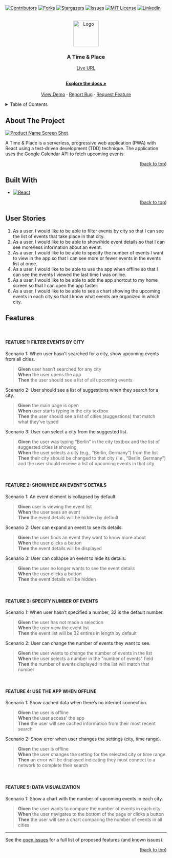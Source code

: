 <!-- Improved compatibility of back to top link: See: https://github.com/othneildrew/Best-README-Template/pull/73 -->

<a name="readme-top"></a>

<!--
*** Thanks for checking out the Best-README-Template. If you have a suggestion
*** that would make this better, please fork the repo and create a pull request
*** or simply open an issue with the tag "enhancement".
*** Don't forget to give the project a star!
*** Thanks again! Now go create something AMAZING! :D
-->

<!-- PROJECT SHIELDS -->
<!--
*** I'm using markdown "reference style" links for readability.
*** Reference links are enclosed in brackets [ ] instead of parentheses ( ).
*** See the bottom of this document for the declaration of the reference variables
*** for contributors-url, forks-url, etc. This is an optional, concise syntax you may use.
*** https://www.markdownguide.org/basic-syntax/#reference-style-links
-->

[![Contributors][contributors-shield]][contributors-url]
[![Forks][forks-shield]][forks-url]
[![Stargazers][stars-shield]][stars-url]
[![Issues][issues-shield]][issues-url]
[![MIT License][license-shield]][license-url]
[![LinkedIn][linkedin-shield]][linkedin-url]

<!-- PROJECT LOGO -->
<br />
<div align="center">
  <a href="https://github.com/Carbon-42/time-place">
    <img src="images/logo.png" alt="Logo" width="80" height="80">
  </a>

<h3 align="center">A Time & Place</h3>
<a href="https://carbon-42.github.io/time-place" target="_blank">Live URL</a>

  <p align="center">
    <!-- project_description -->
    <br />
    <a href="https://github.com/Carbon-42/time-place"><strong>Explore the docs »</strong></a>
    <br />
    <br />
    <a href="https://github.com/Carbon-42/time-place">View Demo</a>
    ·
    <a href="https://github.com/Carbon-42/time-place/issues">Report Bug</a>
    ·
    <a href="https://github.com/Carbon-42/time-place/issues">Request Feature</a>
  </p>
</div>

<!-- TABLE OF CONTENTS -->
<details>
  <summary>Table of Contents</summary>
  <ol>
    <li>
      <a href="#about-the-project">About The Project</a>
    </li>
    <li><a href="#built-with">Built With</a></li>
    <li><a href="#user-stories">User Stories</a></li>
    <li><a href="#features">Features</a></li>
    <!-- <li> -->
      <!-- <a href="#getting-started">Getting Started</a> -->
      <!-- <ul> -->
        <!-- <li><a href="#prerequisites">Prerequisites</a></li> -->
        <!-- <li><a href="#installation">Installation</a></li> -->
      <!-- </ul> -->
    <!-- </li> -->
    <!-- <li><a href="#usaxge">Usage</a></li> -->
    <!-- <li><a href="#contributing">Contributing</a></li> -->
    <!-- <li><a href="#license">License</a></li> -->
    <!-- <li><a href="#contact">Contact</a></li> -->
    <!-- <li><a href="#acknowledgments">Acknowledgments</a></li> -->
  </ol>
</details>

<!-- ABOUT THE PROJECT -->

## About The Project

[![Product Name Screen Shot][product-screenshot]](https://example.com)

A Time & Place is a serverless, progressive web application (PWA) with React using a
test-driven development (TDD) technique. The application uses the Google
Calendar API to fetch upcoming events.

<!-- Here's a blank template to get started: To avoid retyping too much info. Do a search and replace with your text editor for the following: `Carbon-42`, `time-place`, ``, `brad-richardson-6`, `email_client`, `email`, `A Time & Place`, `project_description` -->

<p align="right">(<a href="#readme-top">back to top</a>)</p>

## Built With

- [![React][React.js]][React-url]
  <!-- - [![Bootstrap][Bootstrap.com]][Bootstrap-url] -->
  <!-- - [![JQuery][JQuery.com]][JQuery-url] -->

<p align="right">(<a href="#readme-top">back to top</a>)</p>

<!-- GETTING STARTED -->

<!-- ## Getting Started

This is an example of how you may give instructions on setting up your project locally.
To get a local copy up and running follow these simple example steps.

### Prerequisites

This is an example of how to list things you need to use the software and how to install them.

- npm
  ```sh
  npm install npm@latest -g
  ```

### Installation

1. Get a free API Key at [https://example.com](https://example.com)
2. Clone the repo
   ```sh
   git clone https://github.com/Carbon-42/time-place.git
   ```
3. Install NPM packages
   ```sh
   npm install
   ```
4. Enter your API in `config.js`
   ```js
   const API_KEY = "ENTER YOUR API";
   ```

<p align="right">(<a href="#readme-top">back to top</a>)</p> -->

<!-- USAGE EXAMPLES -->

<!-- ## Usage

Use this space to show useful examples of how a project can be used. Additional screenshots, code examples and demos work well in this space. You may also link to more resources.

_For more examples, please refer to the [Documentation](https://example.com)_

<p align="right">(<a href="#readme-top">back to top</a>)</p> -->

<!-- ## User Stories -->

## User Stories

1. As a user, I would like to be able to filter events by city so that I can see the list of events that
   take place in that city.
   <br>
2. As a user, I would like to be able to show/hide event details so that I can see more/less
   information about an event.
   <br>
3. As a user, I would like to be able to specify the number of events I want to view in the app so
   that I can see more or fewer events in the events list at once.
   <br>
4. As a user, I would like to be able to use the app when offline so that I can see the events I
   viewed the last time I was online.
   <br>
5. As a user, I would like to be able to add the app shortcut to my home screen so that I can
   open the app faster.
   <br>
6. As a user, I would like to be able to see a chart showing the upcoming events in each city so
   that I know what events are organized in which city.

<!-- ## Features -->

## Features

   <br>

#### FEATURE 1: FILTER EVENTS BY CITY

Scenario 1: When user hasn't searched for a city, show upcoming events from all cities.

> **Given** user hasn’t searched for any city  
> **When** the user opens the app  
> **Then** the user should see a list of all upcoming events

Scenario 2: User should see a list of suggestions when they search for a city.

> **Given** the main page is open  
> **When** user starts typing in the city textbox  
> **Then** the user should see a list of cities (suggestions) that match what they’ve typed

Scenario 3: User can select a city from the suggested list.

> **Given** the user was typing “Berlin” in the city textbox and the list of suggested cities is showing  
> **When** the user selects a city (e.g., “Berlin, Germany”) from the list  
> **Then** their city should be changed to that city (i.e., “Berlin, Germany”) and the user should receive a list of upcoming events in that city

<br>

#### FEATURE 2: SHOW/HIDE AN EVENT’S DETAILS

Scenario 1: An event element is collapsed by default.

> **Given** user is viewing the event list  
> **When** the user sees an event  
> **Then** the event details will be hidden by default

Scenario 2: User can expand an event to see its details.

> **Given** the user finds an event they want to know more about  
> **When** the user clicks a button  
> **Then** the event details will be displayed

Scenario 3: User can collapse an event to hide its details.

> **Given** the user no longer wants to see the event details  
> **When** the user clicks a button  
> **Then** the event details will be hidden

<br>

#### FEATURE 3: SPECIFY NUMBER OF EVENTS

Scenario 1: When user hasn’t specified a number, 32 is the default number.

> **Given** the user has not made a selection  
> **When** the user view the event list  
> **Then** the event list will be 32 entires in length by default

Scenario 2: User can change the number of events they want to see.

> **Given** the user wants to change the number of events in the list  
> **When** the user selects a number in the "number of events" field  
> **Then** the number of events displayed in the list will match that number

<br>

#### FEATURE 4: USE THE APP WHEN OFFLINE

Scenario 1: Show cached data when there’s no internet connection.

> **Given** the user is offline  
> **When** the user access' the app  
> **Then** the user will see cached information from their most recent search

Scenario 2: Show error when user changes the settings (city, time range).

> **Given** the user is offline  
> **When** the user changes the setting for the selected city or time range  
> **Then** an error will be displayed indicating they must connect to a network to complete their search

<br>

#### FEATURE 5: DATA VISUALIZATION

Scenario 1: Show a chart with the number of upcoming events in each city.

> **Given** the user wants to compare the number of events in each city  
> **When** the user navigates to the bottom of the page or clicks a button  
> **Then** the user will see a chart comparing the number of events in all cities

---

See the [open issues](https://github.com/Carbon-42/time-place/issues) for a full list of proposed features (and known issues).

<p align="right">(<a href="#readme-top">back to top</a>)</p>

<!-- CONTRIBUTING -->

<!-- ## Contributing

Contributions are what make the open source community such an amazing place to learn, inspire, and create. Any contributions you make are **greatly appreciated**.

If you have a suggestion that would make this better, please fork the repo and create a pull request. You can also simply open an issue with the tag "enhancement".
Don't forget to give the project a star! Thanks again!

1. Fork the Project
2. Create your Feature Branch (`git checkout -b feature/AmazingFeature`)
3. Commit your Changes (`git commit -m 'Add some AmazingFeature'`)
4. Push to the Branch (`git push origin feature/AmazingFeature`)
5. Open a Pull Request -->

<!-- <p align="right">(<a href="#readme-top">back to top</a>)</p> -->

<!-- LICENSE -->

<!-- ## License

Distributed under the MIT License. See `LICENSE.txt` for more information.

<p align="right">(<a href="#readme-top">back to top</a>)</p> -->

<!-- CONTACT -->

<!-- ## Contact -->

<!-- Your Name - [@](https://twitter.com/) - email@email_client.com

Project Link: [https://github.com/Carbon-42/time-place](https://github.com/Carbon-42/time-place)

<p align="right">(<a href="#readme-top">back to top</a>)</p> -->

<!-- ACKNOWLEDGMENTS -->

<!-- ## Acknowledgments

- []()
- []()
- []() -->

<!-- <p align="right">(<a href="#readme-top">back to top</a>)</p> -->

<!-- MARKDOWN LINKS & IMAGES -->
<!-- https://www.markdownguide.org/basic-syntax/#reference-style-links -->

[contributors-shield]: https://img.shields.io/github/contributors/Carbon-42/time-place.svg?style=for-the-badge
[contributors-url]: https://github.com/Carbon-42/time-place/graphs/contributors
[forks-shield]: https://img.shields.io/github/forks/Carbon-42/time-place.svg?style=for-the-badge
[forks-url]: https://github.com/Carbon-42/time-place/network/members
[stars-shield]: https://img.shields.io/github/stars/Carbon-42/time-place.svg?style=for-the-badge
[stars-url]: https://github.com/Carbon-42/time-place/stargazers
[issues-shield]: https://img.shields.io/github/issues/Carbon-42/time-place.svg?style=for-the-badge
[issues-url]: https://github.com/Carbon-42/time-place/issues
[license-shield]: https://img.shields.io/github/license/Carbon-42/time-place.svg?style=for-the-badge
[license-url]: https://github.com/Carbon-42/time-place/blob/master/LICENSE.txt
[linkedin-shield]: https://img.shields.io/badge/-LinkedIn-black.svg?style=for-the-badge&logo=linkedin&colorB=555
[linkedin-url]: https://linkedin.com/in/brad-richardson-6
[product-screenshot]: images/screenshot.png
[Next.js]: https://img.shields.io/badge/next.js-000000?style=for-the-badge&logo=nextdotjs&logoColor=white
[Next-url]: https://nextjs.org/
[React.js]: https://img.shields.io/badge/React-20232A?style=for-the-badge&logo=react&logoColor=61DAFB
[React-url]: https://reactjs.org/
[Vue.js]: https://img.shields.io/badge/Vue.js-35495E?style=for-the-badge&logo=vuedotjs&logoColor=4FC08D
[Vue-url]: https://vuejs.org/
[Angular.io]: https://img.shields.io/badge/Angular-DD0031?style=for-the-badge&logo=angular&logoColor=white
[Angular-url]: https://angular.io/
[Svelte.dev]: https://img.shields.io/badge/Svelte-4A4A55?style=for-the-badge&logo=svelte&logoColor=FF3E00
[Svelte-url]: https://svelte.dev/
[Laravel.com]: https://img.shields.io/badge/Laravel-FF2D20?style=for-the-badge&logo=laravel&logoColor=white
[Laravel-url]: https://laravel.com
[Bootstrap.com]: https://img.shields.io/badge/Bootstrap-563D7C?style=for-the-badge&logo=bootstrap&logoColor=white
[Bootstrap-url]: https://getbootstrap.com
[JQuery.com]: https://img.shields.io/badge/jQuery-0769AD?style=for-the-badge&logo=jquery&logoColor=white
[JQuery-url]: https://jquery.com

